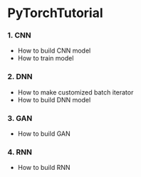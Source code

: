 # PyTorchTutorial

### 1. CNN
* How to build CNN model
* How to train model

### 2. DNN
* How to make customized batch iterator
* How to build DNN model

### 3. GAN
* How to build GAN

### 4. RNN
* How to build RNN
